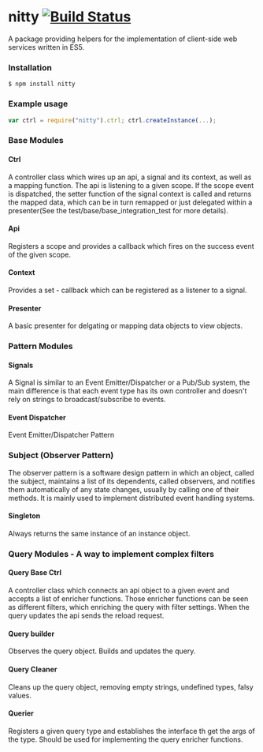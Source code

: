 # nitty [![Build Status](https://travis-ci.org/PatrickEifler/nitty.svg?branch=master)](https://travis-ci.org/PatrickEifler/nitty)

A package providing helpers for the implementation of client-side web services written in ES5.

### Installation

```
$ npm install nitty
```

### Example usage

```js
var ctrl = require("nitty").ctrl; ctrl.createInstance(...);
```

### Base Modules

#### Ctrl

A controller class which wires up an api, a signal and its context, as well as a mapping function.
The api is listening to a given scope. If the scope event is dispatched, the setter function of the 
signal context is called and returns the mapped data, which can be in turn remapped or
just delegated within a presenter(See the test/base/base_integration_test for more details).

#### Api
Registers a scope and provides a callback which fires on the success event of the given scope.

#### Context
Provides a set - callback which can be registered as a listener to a signal. 

#### Presenter
A basic presenter for delgating or mapping data objects to view objects.

### Pattern Modules

#### Signals
A Signal is similar to an Event Emitter/Dispatcher or a Pub/Sub system,
the main difference is that each event type has its own controller and 
doesn't rely on strings to broadcast/subscribe to events.

#### Event Dispatcher
Event Emitter/Dispatcher Pattern

### Subject (Observer Pattern)
The observer pattern is a software design pattern in which an object,
called the subject, maintains a list of its dependents, called observers,
and notifies them automatically of any state changes, usually by calling
one of their methods. It is mainly used to implement distributed event handling systems.

#### Singleton
Always returns the same instance of an instance object.

### Query Modules - A way to implement complex filters

#### Query Base Ctrl
A controller class which connects an api object to a given event and accepts a list of enricher functions.
Those enricher functions can be seen as different filters, which enriching the query with filter settings.
When the query updates the api sends the reload request.

#### Query builder
Observes the query object. Builds and updates the query. 

#### Query Cleaner
Cleans up the query object, removing empty strings, undefined types, falsy values. 

#### Querier
Registers a given query type and establishes the interface th get the args of the type. 
Should be used for implementing the query enricher functions. 
